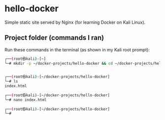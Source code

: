 # hello-docker

Simple static site served by Nginx (for learning Docker on Kali Linux).

## Project folder (commands I ran)

Run these commands in the terminal (as shown in my Kali root prompt):

```bash
┌──(root㉿kali)-[~]
└─# mkdir -p ~/docker-projects/hello-docker && cd ~/docker-projects/hello-docker

                                                                              
┌──(root㉿kali)-[~/docker-projects/hello-docker]
└─# ls
index.html
                                                                              
┌──(root㉿kali)-[~/docker-projects/hello-docker]
└─# nano index.html
                                                                              
┌──(root㉿kali)-[~/docker-projects/hello-docker]
└─#
